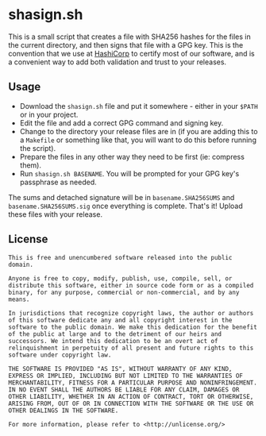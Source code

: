 # shasign.sh

This is a small script that creates a file with SHA256 hashes for the files in
the current directory, and then signs that file with a GPG key. This is the
convention that we use at [HashiCorp](https://www.hashicorp.com/) to certify
most of our software, and is a convenient way to add both validation and trust
to your releases.

## Usage 

* Download the `shasign.sh` file and put it somewhere - either in your `$PATH`
  or in your project.
* Edit the file and add a correct GPG command and signing key.
* Change to the directory your release files are in (if you are adding this to a
  `Makefile` or something like that, you will want to do this before running the
  script).
* Prepare the files in any other way they need to be first (ie: compress them).
* Run `shasign.sh BASENAME`. You will be prompted for your GPG key's passphrase as
  needed.

The sums and detached signature will be in `basename.SHA256SUMS` and
`basename.SHA256SUMS.sig` once everything is complete. That's it! Upload these
files with your release.

## License

```
This is free and unencumbered software released into the public domain.

Anyone is free to copy, modify, publish, use, compile, sell, or
distribute this software, either in source code form or as a compiled
binary, for any purpose, commercial or non-commercial, and by any
means.

In jurisdictions that recognize copyright laws, the author or authors
of this software dedicate any and all copyright interest in the
software to the public domain. We make this dedication for the benefit
of the public at large and to the detriment of our heirs and
successors. We intend this dedication to be an overt act of
relinquishment in perpetuity of all present and future rights to this
software under copyright law.

THE SOFTWARE IS PROVIDED "AS IS", WITHOUT WARRANTY OF ANY KIND,
EXPRESS OR IMPLIED, INCLUDING BUT NOT LIMITED TO THE WARRANTIES OF
MERCHANTABILITY, FITNESS FOR A PARTICULAR PURPOSE AND NONINFRINGEMENT.
IN NO EVENT SHALL THE AUTHORS BE LIABLE FOR ANY CLAIM, DAMAGES OR
OTHER LIABILITY, WHETHER IN AN ACTION OF CONTRACT, TORT OR OTHERWISE,
ARISING FROM, OUT OF OR IN CONNECTION WITH THE SOFTWARE OR THE USE OR
OTHER DEALINGS IN THE SOFTWARE.

For more information, please refer to <http://unlicense.org/>
```
